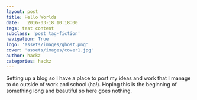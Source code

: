 ```yaml
---
layout: post
title: Hello Worlds
date:   2016-03-18 10:18:00
tags: test content
subclass: 'post tag-fiction'
navigation: True
logo: 'assets/images/ghost.png'
cover: 'assets/images/cover1.jpg'
author: hackz
categories: hackz
---
```


Setting up a blog so I have a place to post my ideas and work that I manage to do outside of work and school (ha!).
Hoping this is the beginning of something long and beautiful so here goes nothing.
